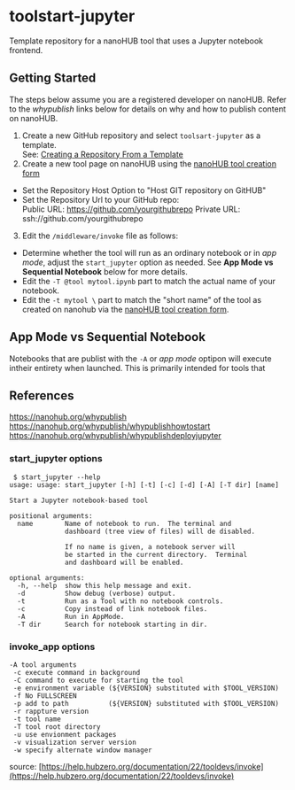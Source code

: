 # toolstart-jupyter
Template repository for a nanoHUB tool that uses a Jupyter notebook frontend.

## Getting Started
The steps below assume you are a registered developer on nanoHUB.  Refer to the *whypublish* links below for details on why and how to publish content on nanoHUB.  

1. Create a new GitHub repository and select `toolsart-jupyter` as a template.  
See: [Creating a Repository From a Template](https://docs.github.com/en/free-pro-team@latest/github/creating-cloning-and-archiving-repositories/creating-a-repository-from-a-template)
2. Create a new tool page on nanoHUB using the [nanoHUB tool creation form](https://nanohub.org/tools/create)  
  - Set the Repository Host Option to "Host GIT repository on GitHUB"
  - Set the Repository Url to your GitHub repo:  
    Public URL: https://github.com/yourgithubrepo
    Private URL: ssh://github.com/yourgithubrepo
3. Edit the `/middleware/invoke` file as follows:  
- Determine whether the tool will run as an ordinary notebook or in *app mode*, adjust the `start_jupyter` option as needed.  See **App Mode vs Sequential Notebook** below for more details.  
- Edit the `-T @tool mytool.ipynb` part to match the actual name of your notebook.
- Edit the `-t mytool \` part to match the "short name" of the tool as created on nanohub via the [nanoHUB tool creation form](https://nanohub.org/tools/create).

## App Mode vs Sequential Notebook
Notebooks that are publist with the `-A` or *app mode* optipon will execute intheir entirety when launched.  This is primarily intended for tools that

## References
https://nanohub.org/whypublish  
https://nanohub.org/whypublish/whypublishhowtostart  
https://nanohub.org/whypublish/whypublishdeployjupyter  

### start_jupyter options
```
 $ start_jupyter --help
usage: usage: start_jupyter [-h] [-t] [-c] [-d] [-A] [-T dir] [name]

Start a Jupyter notebook-based tool

positional arguments:
  name        Name of notebook to run.  The terminal and
              dashboard (tree view of files) will de disabled.

              If no name is given, a notebook server will
              be started in the current directory.  Terminal
              and dashboard will be enabled.

optional arguments:
  -h, --help  show this help message and exit.
  -d          Show debug (verbose) output.
  -t          Run as a Tool with no notebook controls.
  -c          Copy instead of link notebook files.
  -A          Run in AppMode.
  -T dir      Search for notebook starting in dir.
  ```
  ### invoke_app options
```
-A tool arguments
 -c execute command in background
 -C command to execute for starting the tool
 -e environment variable (${VERSION} substituted with $TOOL_VERSION)
 -f No FULLSCREEN
 -p add to path          (${VERSION} substituted with $TOOL_VERSION)
 -r rappture version
 -t tool name
 -T tool root directory
 -u use envionment packages
 -v visualization server version
 -w specify alternate window manager
 ```
source: [https://help.hubzero.org/documentation/22/tooldevs/invoke](https://help.hubzero.org/documentation/22/tooldevs/invoke)
